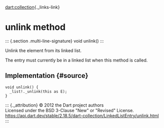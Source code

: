 [dart:collection](../../dart-collection/dart-collection-library){._links-link}

unlink method
=============

::: {.section .multi-line-signature}
void unlink()
:::

Unlink the element from its linked list.

The entry must currently be in a linked list when this method is called.

Implementation {#source}
--------------

``` {.language-dart data-language="dart"}
void unlink() {
  _list!._unlink(this as E);
}
```

::: {._attribution}
© 2012 the Dart project authors\
Licensed under the BSD 3-Clause \"New\" or \"Revised\" License.\
<https://api.dart.dev/stable/2.18.5/dart-collection/LinkedListEntry/unlink.html>
:::
